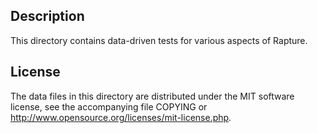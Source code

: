 Description
------------

This directory contains data-driven tests for various aspects of Rapture.

License
--------

The data files in this directory are distributed under the MIT software
license, see the accompanying file COPYING or
http://www.opensource.org/licenses/mit-license.php.

